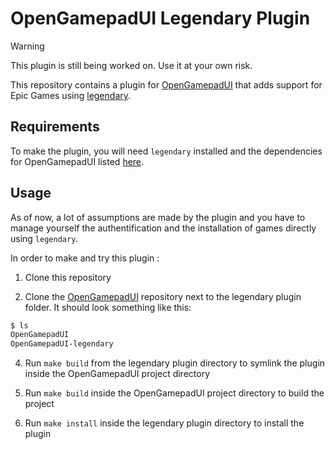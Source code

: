 # OpenGamepadUI Legendary Plugin

> [!WARNING]  
> This plugin is still being worked on. Use it at your own risk.

This repository contains a plugin for [OpenGamepadUI](https://github.com/ShadowBlip/OpenGamepadUI) that adds support for Epic Games using [legendary](https://github.com/derrod/legendary).  

## Requirements

To make the plugin, you will need `legendary` installed and the dependencies for OpenGamepadUI listed [here](https://github.com/ShadowBlip/OpenGamepadUI#requirements).  

## Usage

As of now, a lot of assumptions are made by the plugin and you have to manage yourself the authentification and the installation of games directly using `legendary`.  

In order to make and try this plugin :  

1. Clone this repository

2. Clone the [OpenGamepadUI](https://github.com/ShadowBlip/OpenGamepadUI) repository next to the legendary plugin folder. It should look something like this:

```bash
$ ls
OpenGamepadUI
OpenGamepadUI-legendary
```

4. Run `make build` from the legendary plugin directory to symlink the plugin inside the OpenGamepadUI project directory

5. Run `make build` inside the OpenGamepadUI project directory to build the project

6. Run `make install` inside the legendary plugin directory to install the plugin
